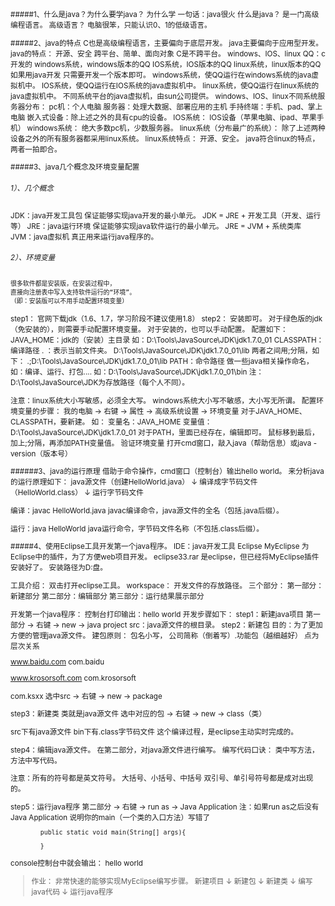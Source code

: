 <small>
#####1、什么是java？为什么要学java？
为什么学
一句话：java很火
什么是java？
是一门高级编程语言。
高级语言？
电脑很笨，只能认识0、1的低级语言。

#####2、java的特点
 C也是高级编程语言，主要偏向于底层开发。
		java主要偏向于应用型开发。
java的特点：
		开源、安全
		跨平台、简单、面向对象
C是不跨平台。 
		windows、IOS、linux
QQ：c开发的
		   windows系统，windows版本的QQ
		   IOS系统，IOS版本的QQ
		   linux系统，linux版本的QQ
如果用java开发
		   只需要开发一个版本即可。
		   windows系统，使QQ运行在windows系统的java虚拟机中。
		   IOS系统，使QQ运行在IOS系统的java虚拟机中。
		   linux系统，使QQ运行在linux系统的java虚拟机中。
不同系统平台的java虚拟机，由sun公司提供。
windows、IOS、linux不同系统服务器分布：
	    pc机：个人电脑
	    服务器：处理大数据、部署应用的主机
	    手持终端：手机、pad、掌上电脑
	    嵌入式设备：除上述之外的具有cpu的设备。
IOS系统：
	    IOS设备（苹果电脑、ipad、苹果手机）
windows系统：
	    绝大多数pc机，少数服务器。
linux系统（分布最广的系统）：
	    除了上述两种设备之外的所有服务器都采用linux系统。
		linux系统特点：
	    开源、安全。
	    java符合linux的特点，两者一拍即合。



#####3、java几个概念及环境变量配置
  ###### 1）、几个概念
JDK：java开发工具包
		保证能够实现java开发的最小单元。
JDK = JRE + 开发工具（开发、运行等）
JRE：java运行环境
		保证能够实现java软件运行的最小单元。
JRE = JVM + 系统类库
JVM：java虚拟机
		真正用来运行java程序的。

  ###### 2）、环境变量
	很多软件都是安装版，在安装过程中，
	直接向注册表中写入支持软件运行的“环境”。
	（即：安装版可以不用手动配置环境变量）
step1：
	   官网下载jdk（1.6、1.7，学习阶段不建议使用1.8）
step2：
	   安装即可。
对于绿色版的jdk（免安装的），则需要手动配置环境变量。
	对于安装的，也可以手动配置。
配置如下：
	    JAVA_HOME：jdk的（安装）主目录
		如：D:\Tools\JavaSource\JDK\jdk1.7.0_01
 CLASSPATH：编译路径
		. ：表示当前文件夹。
		D:\Tools\JavaSource\JDK\jdk1.7.0_01\lib
两者之间用;分隔，如下：
		.;D:\Tools\JavaSource\JDK\jdk1.7.0_01\lib
 PATH：命令路径
		做一些java相关操作命名，如：编译、运行、打包....
		如：D:\Tools\JavaSource\JDK\jdk1.7.0_01\bin
注：D:\Tools\JavaSource\JDK为存放路径（每个人不同）。
		
注意：linux系统大小写敏感，必须全大写。
		windows系统大小写不敏感，大小写无所谓。
配置环境变量的步骤：
	我的电脑 → 右键 → 属性 → 高级系统设置	→ 环境变量
对于JAVA_HOME、CLASSPATH，要新建。
	    如：
		变量名：JAVA_HOME
		变量值：D:\Tools\JavaSource\JDK\jdk1.7.0_01
对于PATH，里面已经存在，编辑即可。
	    鼠标移到最后，加上;分隔，再添加PATH变量值。
验证环境变量
	打开cmd窗口，敲入java（帮助信息）或java -version（版本号）


######3、java的运行原理
借助于命令操作，cmd窗口（控制台）输出hello world。
来分析java的运行原理如下：
java源文件（创建HelloWorld.java）
	     ↓
	编译成字节码文件（HelloWorld.class）
	     ↓
	运行字节码文件
	
编译：javac HelloWorld.java
	      javac编译命令，java源文件的全名（包括.java后缀）。

运行：java HelloWorld
	      java运行命令，字节码文件名称（不包括.class后缀）。

#####4、使用Eclipse工具开发第一个java程序。
IDE：java开发工具
	     Eclipse
 MyEclipse
		为Eclipse中的插件，为了方便web项目开发。
eclipse33.rar
	     是eclipse，但已经将MyEclipse插件安装好了。
	     安装路径为D:盘。
		
工具介绍：
	双击打开eclipse工具。
	workspace：
		开发文件的存放路径。
三个部分：
	   第一部分：新建部分
	   第二部分：编辑部分
	   第三部分：运行结果展示部分

开发第一个java程序：
		控制台打印输出：hello world
开发步骤如下：
	step1：新建java项目
		第一部分 → 右键 → new → java project
src：java源文件的根目录。
step2：新建包
		目的：为了更加方便的管理java源文件。
		建包原则：
		    包名小写，
		    公司简称（倒着写）.功能包（越细越好）
			点为层次关系

 www.baidu.com
			com.baidu

www.krosorsoft.com
			com.krosorsoft

com.ksxx
选中src → 右键 → new → package

step3：新建类
		类就是java源文件
选中对应的包 → 右键 → new → class（类）
	
src下有java源文件
bin下有.class字节码文件
这个编译过程，是eclipse主动实时完成的。

step4：编辑java源文件。
		在第二部分，对java源文件进行编写。
		编写代码口诀：
		    类中写方法，方法中写代码。

注意：所有的符号都是英文符号。
			大括号、小括号、中括号
			双引号、单引号符号都是成对出现的。

step5：运行java程序
		第二部分 → 右键 → run as → Java Application
注：如果run as之后没有 Java Application
			说明你的main（一个类的入口方法）写错了

			public static void main(String[] args){

			}
			
console控制台中就会输出：
			hello world

>作业：
	非常快速的能够实现MyEclipse编写步骤。
		新建项目
		  ↓
		新建包
		  ↓
		新建类
		  ↓
		编写java代码
		  ↓
		运行java程序
